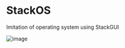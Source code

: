 # StackOS
Imitation of operating system using StackGUI

![image](https://github.com/KajizukaTaichi/StackOS/assets/122075081/40c33e2d-807f-4b3e-aed7-d7f3ee874d42)
